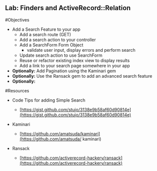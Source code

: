 Lab: Finders and ActiveRecord::Relation
----------------------

#Objectives
* Add a Search Feature to your app
	* Add a search route (GET)
	* Add a search action to your controller
	* Add a SearchForm Form Object
		* validate user input, display errors and perform search
	* Update search action to use SearchForm
	* Reuse or refactor existing index view to display results
	* Add a link to your search page somewhere in your app
* **Optionally:** Add Pagination using the Kaminari gem
* **Optionally:** Use the Ransack gem to add an advanced search feature
* **Optionally:** 


	
#Resources

* Code Tips for adding Simple Search
	* [https://gist.github.com/stujo/3138e9b58af60d90814e](https://gist.github.com/stujo/3138e9b58af60d90814e)	

* Kaminari
	* [https://github.com/amatsuda/kaminari](https://github.com/amatsuda/	kaminari)
	
* Ransack
	* [https://github.com/activerecord-hackery/ransack](https://github.com/activerecord-hackery/ransack)
	





